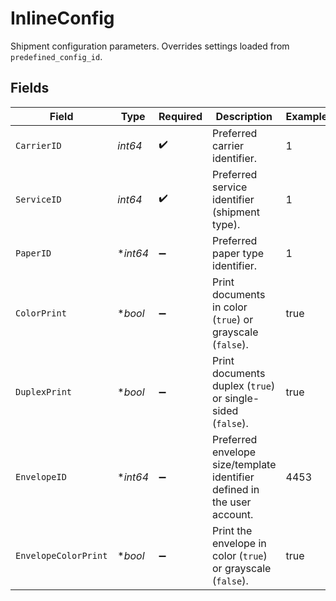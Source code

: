 # InlineConfig

Shipment configuration parameters. Overrides settings loaded from `predefined_config_id`.


## Fields

| Field                                                                    | Type                                                                     | Required                                                                 | Description                                                              | Example                                                                  |
| ------------------------------------------------------------------------ | ------------------------------------------------------------------------ | ------------------------------------------------------------------------ | ------------------------------------------------------------------------ | ------------------------------------------------------------------------ |
| `CarrierID`                                                              | *int64*                                                                  | :heavy_check_mark:                                                       | Preferred carrier identifier.                                            | 1                                                                        |
| `ServiceID`                                                              | *int64*                                                                  | :heavy_check_mark:                                                       | Preferred service identifier (shipment type).                            | 1                                                                        |
| `PaperID`                                                                | **int64*                                                                 | :heavy_minus_sign:                                                       | Preferred paper type identifier.                                         | 1                                                                        |
| `ColorPrint`                                                             | **bool*                                                                  | :heavy_minus_sign:                                                       | Print documents in color (`true`) or grayscale (`false`).                | true                                                                     |
| `DuplexPrint`                                                            | **bool*                                                                  | :heavy_minus_sign:                                                       | Print documents duplex (`true`) or single-sided (`false`).               | true                                                                     |
| `EnvelopeID`                                                             | **int64*                                                                 | :heavy_minus_sign:                                                       | Preferred envelope size/template identifier defined in the user account. | 4453                                                                     |
| `EnvelopeColorPrint`                                                     | **bool*                                                                  | :heavy_minus_sign:                                                       | Print the envelope in color (`true`) or grayscale (`false`).             | true                                                                     |